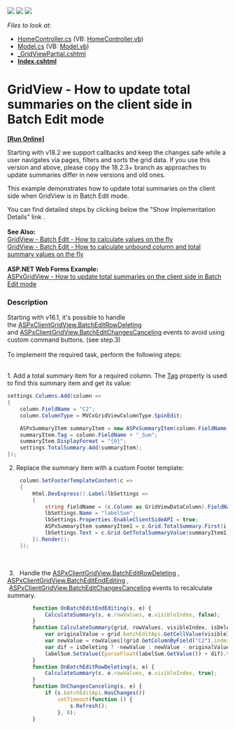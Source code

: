 <!-- default badges list -->
![](https://img.shields.io/endpoint?url=https://codecentral.devexpress.com/api/v1/VersionRange/128550781/18.2.3%2B)
[![](https://img.shields.io/badge/Open_in_DevExpress_Support_Center-FF7200?style=flat-square&logo=DevExpress&logoColor=white)](https://supportcenter.devexpress.com/ticket/details/T137186)
[![](https://img.shields.io/badge/📖_How_to_use_DevExpress_Examples-e9f6fc?style=flat-square)](https://docs.devexpress.com/GeneralInformation/403183)
<!-- default badges end -->
<!-- default file list -->
*Files to look at*:

* [HomeController.cs](./CS/GridViewBatchEdit/Controllers/HomeController.cs) (VB: [HomeController.vb](./VB/GridViewBatchEdit/Controllers/HomeController.vb))
* [Model.cs](./CS/GridViewBatchEdit/Models/Model.cs) (VB: [Model.vb](./VB/GridViewBatchEdit/Models/Model.vb))
* [_GridViewPartial.cshtml](./CS/GridViewBatchEdit/Views/Home/_GridViewPartial.cshtml)
* **[Index.cshtml](./CS/GridViewBatchEdit/Views/Home/Index.cshtml)**
<!-- default file list end -->
# GridView - How to update total summaries on the client side in Batch Edit mode
<!-- run online -->
**[[Run Online]](https://codecentral.devexpress.com/t137186/)**
<!-- run online end -->

<p>Starting with v18.2 we support callbacks and keep the changes safe while a user navigates via pages, filters and sorts the grid data. If you use this version and above, please copy the 18.2.3+ branch as approaches to update summaries differ in new versions and old ones.</p>

This example demonstrates how to update total summaries on the client side when GridView is in Batch Edit mode. 
<p>You can find detailed steps by clicking below the "Show Implementation Details" link .<br><strong><br>See Also:<br></strong><a href="https://www.devexpress.com/Support/Center/p/T124603">GridView - Batch Edit - How to calculate values on the fly</a> <br><a href="https://www.devexpress.com/Support/Center/p/T124151">GridView - Batch Edit - How to calculate unbound column and total summary values on the fly</a> <br><br><strong>ASP.NET Web Forms Example:</strong><a href="https://www.devexpress.com/Support/Center/p/T116925"><br></a> <a href="https://www.devexpress.com/Support/Center/p/T114923">ASPxGridView - How to update total summaries on the client side in Batch Edit mode</a> </p>


<h3>Description</h3>

Starting with v16.1, it's possible to handle the&nbsp;<a href="https://documentation.devexpress.com/#AspNet/DevExpressWebScriptsASPxClientGridView_BatchEditRowDeletingtopic">ASPxClientGridView.BatchEditRowDeleting</a>&nbsp; and&nbsp;<a href="https://documentation.devexpress.com/#AspNet/DevExpressWebScriptsASPxClientGridView_BatchEditChangesCancelingtopic">ASPxClientGridView.BatchEditChangesCanceling</a>&nbsp;events to avoid using custom command buttons. (see step.3)<br><br>To implement the required task, perform the following steps:<br><br>
<p>1.&nbsp;Add a total summary item for a required column. The&nbsp;<a href="https://documentation.devexpress.com/#AspNet/DevExpressWebASPxGridViewASPxSummaryItem_Tagtopic">Tag</a>&nbsp;property is used to find this summary item and&nbsp;get its value:&nbsp;</p>


```cs
settings.Columns.Add(column =>
{
	column.FieldName = "C2";
	column.ColumnType = MVCxGridViewColumnType.SpinEdit;

	ASPxSummaryItem summaryItem = new ASPxSummaryItem(column.FieldName, DevExpress.Data.SummaryItemType.Sum);
	summaryItem.Tag = column.FieldName + "_Sum";
	summaryItem.DisplayFormat = "{0}";
	settings.TotalSummary.Add(summaryItem);
});
```


<p>&nbsp;2. Replace&nbsp;the summary item with a custom Footer template:</p>


```cs
	column.SetFooterTemplateContent(c =>
	{
		Html.DevExpress().Label(lbSettings =>
		{
			string fieldName = (c.Column as GridViewDataColumn).FieldName;
			lbSettings.Name = "labelSum";
			lbSettings.Properties.EnableClientSideAPI = true;
			ASPxSummaryItem summaryItem1 = c.Grid.TotalSummary.First(i => i.Tag == (fieldName + "_Sum"));
			lbSettings.Text = c.Grid.GetTotalSummaryValue(summaryItem1).ToString();
		}).Render();
	});
```


<p>&nbsp;</p>
<p>&nbsp;3. &nbsp; Handle the&nbsp;<a href="https://documentation.devexpress.com/#AspNet/DevExpressWebScriptsASPxClientGridView_BatchEditRowDeletingtopic">ASPxClientGridView.BatchEditRowDeleting</a>&nbsp;, <a href="https://documentation.devexpress.com/#AspNet/DevExpressWebScriptsASPxClientGridView_BatchEditEndEditingtopic">ASPxClientGridView.BatchEditEndEditing</a>&nbsp;, &nbsp;<a href="https://documentation.devexpress.com/#AspNet/DevExpressWebScriptsASPxClientGridView_BatchEditChangesCancelingtopic">ASPxClientGridView.BatchEditChangesCanceling</a>&nbsp;events to recalculate summary.&nbsp;</p>


```js
        function OnBatchEditEndEditing(s, e) {
            CalculateSummary(s, e.rowValues, e.visibleIndex, false);
        }
        function CalculateSummary(grid, rowValues, visibleIndex, isDeleting) {
            var originalValue = grid.batchEditApi.GetCellValue(visibleIndex, "C2");
            var newValue = rowValues[(grid.GetColumnByField("C2").index)].value;
            var dif = isDeleting ? -newValue : newValue - originalValue;
            labelSum.SetValue((parseFloat(labelSum.GetValue()) + dif).toFixed(1));
        }
        function OnBatchEditRowDeleting(s, e) {
            CalculateSummary(s, e.rowValues, e.visibleIndex, true);
        }
        function OnChangesCanceling(s, e) {
            if (s.batchEditApi.HasChanges())
                setTimeout(function () {
                    s.Refresh();
                }, 0);
        }
```



<br/>


